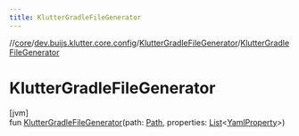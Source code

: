 ```yaml
---
title: KlutterGradleFileGenerator
---
```

//[core](../../../index.html)/[dev.buijs.klutter.core.config](../index.html)/[KlutterGradleFileGenerator](index.html)/[KlutterGradleFileGenerator](-klutter-gradle-file-generator.html)



# KlutterGradleFileGenerator



[jvm]\
fun [KlutterGradleFileGenerator](-klutter-gradle-file-generator.html)(path: [Path](https://docs.oracle.com/javase/8/docs/api/java/nio/file/Path.html), properties: [List](https://kotlinlang.org/api/latest/jvm/stdlib/kotlin.collections/-list/index.html)&lt;[YamlProperty](../-yaml-property/index.html)&gt;)




